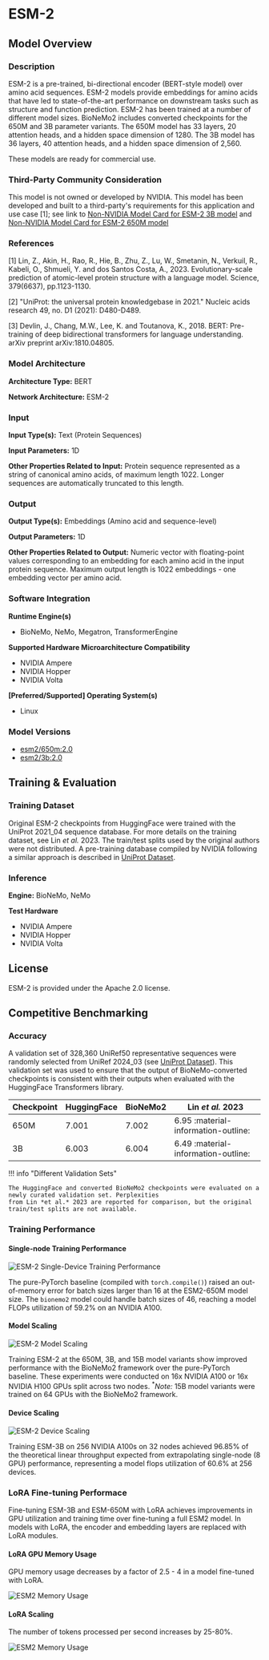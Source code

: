 # ESM-2

## Model Overview

### Description

ESM-2 is a pre-trained, bi-directional encoder (BERT-style model) over amino acid sequences. ESM-2 models provide
embeddings for amino acids that have led to state-of-the-art performance on downstream tasks such as structure and
function prediction. ESM-2 has been trained at a number of different model sizes. BioNeMo2 includes converted
checkpoints for the 650M and 3B parameter variants. The 650M model has 33 layers, 20 attention heads, and a hidden space
dimension of 1280. The 3B model has 36 layers, 40 attention heads, and a hidden space dimension of 2,560.

These models are ready for commercial use.

### Third-Party Community Consideration

This model is not owned or developed by NVIDIA. This model has been developed and built to a third-party's requirements
for this application and use case [1]; see link to [Non-NVIDIA Model Card for ESM-2 3B model](https://huggingface.co/facebook/esm2_t36_3B_UR50D) and [Non-NVIDIA Model Card for ESM-2 650M model](https://huggingface.co/facebook/esm2_t33_650M_UR50D)

### References

[1] Lin, Z., Akin, H., Rao, R., Hie, B., Zhu, Z., Lu, W., Smetanin, N., Verkuil, R., Kabeli, O., Shmueli, Y. and dos
Santos Costa, A., 2023. Evolutionary-scale prediction of atomic-level protein structure with a language model. Science,
379(6637), pp.1123-1130.

[2] "UniProt: the universal protein knowledgebase in 2021." Nucleic acids research 49, no. D1 (2021): D480-D489.

[3] Devlin, J., Chang, M.W., Lee, K. and Toutanova, K., 2018. BERT: Pre-training of deep bidirectional transformers for
language understanding. arXiv preprint arXiv:1810.04805.

### Model Architecture

**Architecture Type:** BERT

**Network Architecture:** ESM-2

### Input

**Input Type(s):** Text (Protein Sequences)

**Input Parameters:** 1D

**Other Properties Related to Input:** Protein sequence represented as a string of canonical amino acids, of maximum
length 1022. Longer sequences are automatically truncated to this length.

### Output

**Output Type(s):** Embeddings (Amino acid and sequence-level)

**Output Parameters:** 1D

**Other Properties Related to Output:** Numeric vector with floating-point values corresponding to an embedding for each
amino acid in the input protein sequence. Maximum output length is 1022 embeddings - one embedding vector per amino
acid.

### Software Integration

**Runtime Engine(s)**

- BioNeMo, NeMo, Megatron, TransformerEngine

**Supported Hardware Microarchitecture Compatibility**

- NVIDIA Ampere
- NVIDIA Hopper
- NVIDIA Volta

**[Preferred/Supported] Operating System(s)**

- Linux

### Model Versions

- [esm2/650m:2.0](https://catalog.ngc.nvidia.com/orgs/nvidia/teams/clara/models/esm2nv650m)
- [esm2/3b:2.0](https://catalog.ngc.nvidia.com/orgs/nvidia/teams/clara/models/esm2nv3b)

## Training & Evaluation

### Training Dataset

Original ESM-2 checkpoints from HuggingFace were trained with the UniProt 2021_04 sequence database. For more details on
the training dataset, see Lin *et al.* 2023. The train/test splits used by the original authors were not distributed.
A pre-training database compiled by NVIDIA following a similar approach is described in [UniProt
Dataset](../../datasets/uniprot.md).

### Inference

**Engine:** BioNeMo, NeMo

**Test Hardware**

- NVIDIA Ampere
- NVIDIA Hopper
- NVIDIA Volta

## License

ESM-2 is provided under the Apache 2.0 license.

## Competitive Benchmarking

### Accuracy

A validation set of 328,360 UniRef50 representative sequences were randomly selected from UniRef 2024_03 (see [UniProt
Dataset](../../datasets/uniprot.md)). This validation set was used to ensure that the output of BioNeMo-converted
checkpoints is consistent with their outputs when evaluated with the HuggingFace Transformers library.

| Checkpoint | HuggingFace | BioNeMo2 | Lin *et al.* 2023                   |
| ---------- | ----------- | -------- | ----------------------------------- |
| 650M       | 7.001       | 7.002    | 6.95 :material-information-outline: |
| 3B         | 6.003       | 6.004    | 6.49 :material-information-outline: |

!!! info "Different Validation Sets"

```
The HuggingFace and converted BioNeMo2 checkpoints were evaluated on a newly curated validation set. Perplexities
from Lin *et al.* 2023 are reported for comparison, but the original train/test splits are not available.
```

### Training Performance

#### Single-node Training Performance

![ESM-2 Single-Device Training Performance](../../assets/images/esm2/esm2_single_node_training_perf.png)

The pure-PyTorch baseline (compiled with `torch.compile()`) raised an out-of-memory error for batch sizes larger than 16
at the ESM2-650M model size. The `bionemo2` model could handle batch sizes of 46, reaching a model FLOPs utilization of
59.2% on an NVIDIA A100.

#### Model Scaling

![ESM-2 Model Scaling](../../assets/images/esm2/esm2_model_scaling.png)

Training ESM-2 at the 650M, 3B, and 15B model variants show improved performance with the BioNeMo2 framework over the
pure-PyTorch baseline. These experiments were conducted on 16x NVIDIA A100 or 16x NVIDIA H100 GPUs split across two
nodes. <sup>\*</sup>*Note:* 15B model variants were trained on 64 GPUs with the BioNeMo2 framework.

#### Device Scaling

![ESM-2 Device Scaling](../../assets/images/esm2/esm2_device_scaling.png)

Training ESM-3B on 256 NVIDIA A100s on 32 nodes achieved 96.85% of the theoretical linear throughput expected from extrapolating single-node (8 GPU) performance, representing a model flops utilization of 60.6% at 256 devices.

### LoRA Fine-tuning Performace

Fine-tuning ESM-3B and ESM-650M with LoRA achieves improvements in GPU utilization and training time over fine-tuning a full ESM2 model. In models with LoRA, the encoder and embedding layers are replaced with LoRA modules.

#### LoRA GPU Memory Usage

GPU memory usage decreases by a factor of 2.5 - 4 in a model fine-tuned with LoRA.

![ESM2 Memory Usage](../../assets/images/esm2/esm2_peft_memory_usage.png)

#### LoRA Scaling

The number of tokens processed per second increases by 25-80%.

![ESM2 Memory Usage](../../assets/images/esm2/esm2_peft_time.png)
